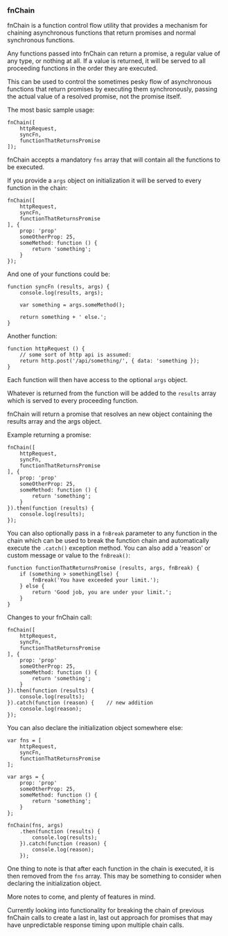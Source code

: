 ### fnChain

fnChain is a function control flow utility that provides a mechanism for chaining asynchronous functions that return promises and normal synchronous functions.

Any functions passed into fnChain can return a promise, a regular value of any type, or nothing at all. If a value is returned, it will be served to all proceeding functions in the order they are executed.

This can be used to control the sometimes pesky flow of asynchronous functions that return promises by executing them synchronously, passing the actual value of a resolved promise, not the promise itself.

The most basic sample usage:

```
fnChain([
    httpRequest,
    syncFn,
    functionThatReturnsPromise
]);
```

fnChain accepts a mandatory `fns` array that will contain all the functions to be executed.

If you provide a `args` object on initialization it will be served to every function in the chain:

```
fnChain([
    httpRequest,
    syncFn,
    functionThatReturnsPromise
], {
    prop: 'prop'
    someOtherProp: 25,
    someMethod: function () {
        return 'something';
    }
});
```

And one of your functions could be:

```
function syncFn (results, args) {
    console.log(results, args);
    
    var something = args.someMethod();
    
    return something + ' else.';
}
```

Another function:

```
function httpRequest () {
    // some sort of http api is assumed:
    return http.post('/api/something/', { data: 'something });
}
```

Each function will then have access to the optional `args` object.

Whatever is returned from the function will be added to the `results` array which is served to every proceeding function.

fnChain will return a promise that resolves an new object containing the results array and the args object.

Example returning a promise:

```
fnChain([
    httpRequest,
    syncFn,
    functionThatReturnsPromise
], {
    prop: 'prop'
    someOtherProp: 25,
    someMethod: function () {
        return 'something';
    }
}).then(function (results) {
    console.log(results);
});
```

You can also optionally pass in a `fnBreak` parameter to any function in the chain which can be used to break the function chain and automatically execute the `.catch()` exception method. You can also add a 'reason' or custom message or value to the `fnBreak()`:

```
function functionThatReturnsPromise (results, args, fnBreak) {
    if (something > somethingElse) {
        fnBreak('You have exceeded your limit.');
    } else {
        return 'Good job, you are under your limit.';
    }
}
```

Changes to your fnChain call:

```
fnChain([
    httpRequest,
    syncFn,
    functionThatReturnsPromise
], {
    prop: 'prop'
    someOtherProp: 25,
    someMethod: function () {
        return 'something';
    }
}).then(function (results) {
    console.log(results);
}).catch(function (reason) {    // new addition
    console.log(reason);
});
```

You can also declare the initialization object somewhere else:

```
var fns = [
    httpRequest,
    syncFn,
    functionThatReturnsPromise
];

var args = {
    prop: 'prop'
    someOtherProp: 25,
    someMethod: function () {
        return 'something';
    }
};

fnChain(fns, args)
    .then(function (results) {
        console.log(results);
    }).catch(function (reason) {
        console.log(reason);
    });
```

One thing to note is that after each function in the chain is executed, it is then removed from the `fns` array. This may be something to consider when declaring the initialization object.

More notes to come, and plenty of features in mind.

Currently looking into functionality for breaking the chain of previous fnChain calls to create a last in, last out approach for promises that may have unpredictable response timing upon multiple chain calls.
